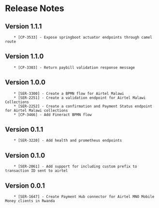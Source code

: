 # Release Notes

## Version 1.1.1

        * [CP-3533] - Expose springboot actuator endpoints through camel route

## Version 1.1.0

        * [CP-3303] - Return paybill validation response message

## Version 1.0.0

        * [SER-3300] - Create a BPMN flow for Airtel Malawi
        * [SER-2251] - Create a validation endpoint for Airtel Malawi Collections
        * [SER-2252] - Create a confirmation and Payment Status endpoint for Airtel Malawi collections
        * [CP-3466] - Add Fineract BPMN flow

## Version 0.1.1

        * [SER-3220] - Add health and prometheus endpoints 

## Version 0.1.0

        * [SER-2061] - Add support for including custom prefix to transaction ID sent to airtel

## Version 0.0.1

        * [SER-1647] - Create Payment Hub connector for Airtel MNO Mobile Money clients in Rwanda